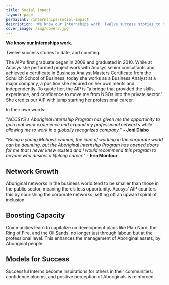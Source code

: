 ```yaml
---
title: Social Impact
layout: page
permalink: /internships/social-impact
description: 'We know our Internships work. Twelve success stories to date, and counting.'
cover_image: /img/cover3.jpg
---
```

**We know our Internships work.**

Twelve success stories to date, and counting.

The AIP’s first graduate began in 2009 and graduated in 2010. While at Acosys she performed project work with Acosys senior consultants and achieved a certificate in Business Analyst Masters Certificate from the Schulich School of Business; today she works as a Business Analyst at a major company, a position she secured on her own merits and independently. To quote her, the AIP is “a bridge that provided the skills, experience, and confidence to move me from NGOs into the private sector.” She credits our AIP with jump starting her professional career.

In their own words:

"_ACOSYS's Aboriginal Internship Program has given me the opportunity to gain real work experience and expand my professional networks while allowing me to work in a globally recognized company._" **\- Joni Diabo**

"_Being a young Mohawk woman, the idea of working in the corporate world can be daunting, but the
Aboriginal Internship Program has opened doors for me that I never knew existed and I would
recommend this program to anyone who desires a lifelong career._"  **\- Erin Montour**

## Network Growth

Aboriginal networks in the business world tend to be smaller than those in the public sector, meaning there’s less opportunity. Acosys’ AIP counters this by nourishing the corporate networks, setting off an upward spiral of inclusion.

## Boosting Capacity

Communities learn to capitalize on development plans like Plan Nord, the Ring of Fire, and the Oil
Sands, no longer just through labour, but at the professional level. This enhances the management of Aboriginal assets, by Aboriginal people.

## Models for Success

Successful Interns become inspirations for others in their communities: confidence blooms, and
positive perception of Aboriginals is reinforced.
